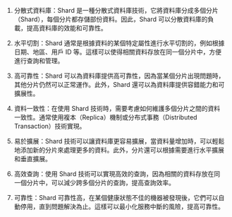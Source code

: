 

1. 分散式資料庫：Shard 是一種分散式資料庫技術，它將資料庫分成多個分片（Shard），每個分片都存儲部份資料。因此，Shard 可以分散資料庫的負載，提高資料庫的效能和可靠性。

2. 水平切割：Shard 通常是根據資料的某個特定屬性進行水平切割的，例如根據日期、地區、用戶 ID 等。這樣可以使得相關資料存放在同一個分片中，方便進行查詢和管理。

3. 高可靠性：Shard 可以為資料庫提供高可靠性，因為當某個分片出現問題時，其他分片仍然可以正常運作。此外，Shard 還可以為資料庫提供容錯能力和可擴展性。

4. 資料一致性：在使用 Shard 技術時，需要考慮如何維護多個分片之間的資料一致性。通常使用複本（Replica）機制或分布式事務（Distributed Transaction）技術實現。

5. 易於擴展：Shard 技術可以讓資料庫更容易擴展，當資料量增加時，可以輕鬆地添加新的分片來處理更多的資料。此外，分片還可以根據需要進行水平擴展和垂直擴展。

6. 高效查詢：使用 Shard 技術可以實現高效的查詢，因為相關的資料存放在同一個分片中，可以減少跨多個分片的查詢，提高查詢效率。

7. 可靠性：Shard 可靠性高，在某個健康狀態不佳的機器被發現後，它們可以自動停用，直到問題解決為止。這樣可以最小化服務中斷的風險，提高可靠性。